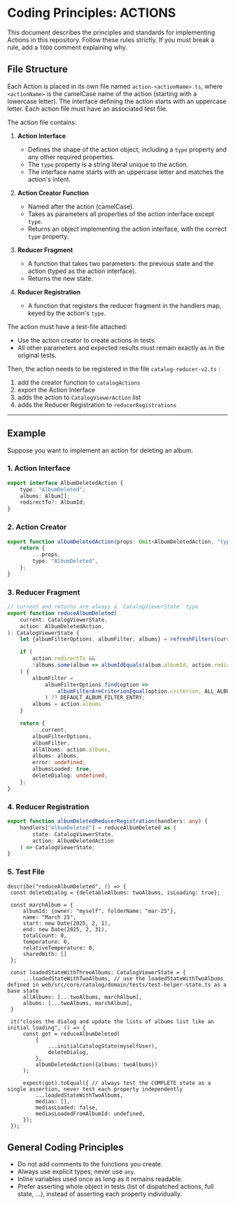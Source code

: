 # Coding Principles: ACTIONS

This document describes the principles and standards for implementing Actions in this repository. Follow these rules strictly. If you must break a rule, add a
`TODO` comment explaining why.

## File Structure

Each Action is placed in its own file named `action-<actionName>.ts`, where `<actionName>` is the camelCase name of the action (starting with a lowercase
letter). The interface defining the action starts with an uppercase letter. Each action file must have an associated test file.

The action file contains:

1. **Action Interface**
   - Defines the shape of the action object, including a `type` property and any other required properties.
   - The `type` property is a string literal unique to the action.
   - The interface name starts with an uppercase letter and matches the action's intent.

2. **Action Creator Function**
   - Named after the action (camelCase).
   - Takes as parameters all properties of the action interface except `type`.
   - Returns an object implementing the action interface, with the correct `type` property.

3. **Reducer Fragment**
   - A function that takes two parameters: the previous state and the action (typed as the action interface).
   - Returns the new state.

4. **Reducer Registration**
   - A function that registers the reducer fragment in the handlers map, keyed by the action's `type`.

The action must have a test-file attached:

- Use the action creator to create actions in tests.
- All other parameters and expected results must remain exactly as in the original tests.

Then, the action needs to be registered in the file `catalog-reducer-v2.ts` :

1. add the creator function to `catalogActions`
2. export the Action Interface
3. adds the action to `CatalogViewerAction` list
4. adds the Reducer Registration to `reducerRegistrations`

---

## Example

Suppose you want to implement an action for deleting an album.

### 1. Action Interface

```typescript
export interface AlbumDeletedAction {
    type: "AlbumDeleted";
    albums: Album[];
    redirectTo?: AlbumId;
}
```

### 2. Action Creator

```typescript
export function albumDeletedAction(props: Omit<AlbumDeletedAction, "type">): AlbumDeletedAction {
    return {
        ...props,
        type: "AlbumDeleted",
    };
}
```

### 3. Reducer Fragment

```typescript
// current and returns are always a `CatalogViewerState` type
export function reduceAlbumDeleted(
    current: CatalogViewerState,
    action: AlbumDeletedAction,
): CatalogViewerState {
    let {albumFilterOptions, albumFilter, albums} = refreshFilters(current.currentUser, current.albumFilter, action.albums);

    if (
        action.redirectTo &&
        !albums.some(album => albumIdEquals(album.albumId, action.redirectTo))
    ) {
        albumFilter =
            albumFilterOptions.find(option =>
                albumFilterAreCriterionEqual(option.criterion, ALL_ALBUMS_FILTER_CRITERION)
            ) ?? DEFAULT_ALBUM_FILTER_ENTRY;
        albums = action.albums
    }

    return {
        ...current,
        albumFilterOptions,
        albumFilter,
        allAlbums: action.albums,
        albums: albums,
        error: undefined,
        albumsLoaded: true,
        deleteDialog: undefined,
    };
}
```

### 4. Reducer Registration

```typescript
export function albumDeletedReducerRegistration(handlers: any) {
    handlers["AlbumDeleted"] = reduceAlbumDeleted as (
        state: CatalogViewerState,
        action: AlbumDeletedAction
    ) => CatalogViewerState;
}
```

### 5. Test File

```
describe("reduceAlbumDeleted", () => {
 const deleteDialog = {deletableAlbums: twoAlbums, isLoading: true};

 const marchAlbum = {
     albumId: {owner: "myself", folderName: "mar-25"},
     name: "March 25",
     start: new Date(2025, 2, 1),
     end: new Date(2025, 2, 31),
     totalCount: 0,
     temperature: 0,
     relativeTemperature: 0,
     sharedWith: []
 };

 const loadedStateWithThreeAlbums: CatalogViewerState = {
     ...loadedStateWithTwoAlbums, // use the loadedStateWithTwoAlbums defined in web/src/core/catalog/domain/tests/test-helper-state.ts as a base state
     allAlbums: [...twoAlbums, marchAlbum],
     albums: [...twoAlbums, marchAlbum],
 }

 it("closes the dialog and update the lists of albums list like an initial loading", () => {
     const got = reduceAlbumDeleted(
         {
             ...initialCatalogState(myselfUser),
             deleteDialog,
         },
         albumDeletedAction({albums: twoAlbums})
     );

     expect(got).toEqual({ // always test the COMPLETE state as a single assertion, never test each property independently
         ...loadedStateWithTwoAlbums,
         medias: [],
         mediasLoaded: false,
         mediasLoadedFromAlbumId: undefined,
     });
 });
```

## General Coding Principles

- Do not add comments to the functions you create.
- Always use explicit types; never use `any`.
- Inline variables used once as long as it remains readable.
- Prefer asserting whole object in tests (list of dispatched actions, full state, ...), instead of asserting each property individually.

